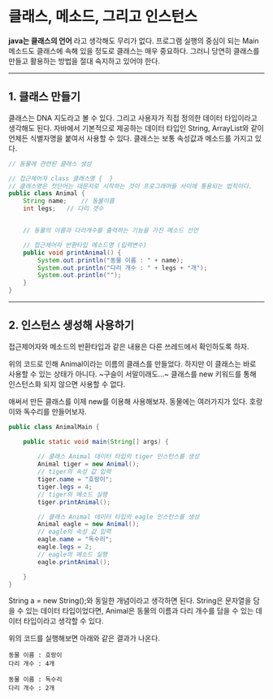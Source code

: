 # 클래스, 메소드, 그리고 인스턴스
**java는 클래스의 언어** 라고 생각해도 무리가 없다. 프로그램 실행의 중심이 되는 Main 메소드도 클래스에 속해 있을 정도로 클래스는 매우 중요하다. 
그러니 당연히 클래스를 만들고 활용하는 방법을 절대 숙지하고 있어야 한다.

* * *
## 1. 클래스 만들기
클래스는 DNA 지도라고 볼 수 있다. 그리고 사용자가 직접 정의한 데이터 타입이라고 생각해도 된다. 자바에서 기본적으로 제공하는 데이터 타입인 String, ArrayList와 같이 언제든 식별자명을 붙여서 사용할 수 있다.
클래스는 보통 속성값과 메소드를 가지고 있다.
```java
// 동물에 관련된 클래스 생성

// 접근제어자 class 클래스명 {  }
// 클래스명은 첫단어는 대문자로 시작하는 것이 프로그래머들 사이에 통용되는 법칙이다.
public class Animal {
	String name;	// 동물이름
	int legs;	// 다리 갯수


	// 동물의 이름과 다리개수를 출력하는 기능을 가진 메소드 선언

	// 접근제어자 반환타입 메소드명 (입력변수)
	public void printAnimal() {
		System.out.println("동물 이름 : " + name);
		System.out.println("다리 개수 : " + legs + "개");
		System.out.println("");
	}
}
```
* * *
## 2. 인스턴스 생성해 사용하기
접근제어자와 메소드의 반환타입과 같은 내용은 다른 쓰레드에서 확인하도록 하자.

위의 코드로 인해 Animal이라는 이름의 클래스를 만들었다. 하지만 이 클래스는 바로 사용할 수 있는 상태가 아니다. ~구슬이 서말이래도...~ 클래스를 new 키워드를 통해 인스턴스화 되지 않으면 사용할 수 없다.

애써서 만든 클래스를 이제 new를 이용해 사용해보자. 동물에는 여러가지가 있다. 호랑이와 독수리를 만들어보자.

```java
public class AnimalMain {

	public static void main(String[] args) {
		
		// 클래스 Animal 데이터 타입의 tiger 인스턴스를 생성
		Animal tiger = new Animal();
		// tiger의 속성 값 입력
		tiger.name = "호랑이";
		tiger.legs = 4;
		// tiger의 메소드 실행
		tiger.printAnimal();

		// 클래스 Animal 데이터 타입의 eagle 인스턴스를 생성
		Animal eagle = new Animal();
		// eagle의 속성 값 입력
		eagle.name = "독수리";
		eagle.legs = 2;
		// eagle의 메소드 실행
		eagle.printAnimal();

	}
}
```
String a = new String();와 동일한 개념이라고 생각하면 된다. String은 문자열을 담을 수 있는 데이터 타입이었다면, Animal은 동물의 이름과 다리 개수를 담을 수 있는 데이터 타입이라고 생각할 수 있다. 

위의 코드를 실행해보면 아래와 같은 결과가 나온다.

```
동물 이름 : 호랑이
다리 개수 : 4개

동물 이름 : 독수리
다리 개수 : 2개
```

